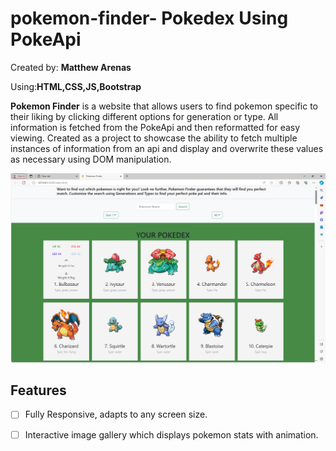 # pokemon-finder- Pokedex Using PokeApi
Created by: **Matthew Arenas**

Using:**HTML,CSS,JS,Bootstrap**

**Pokemon Finder** is a website that allows users to find pokemon specific to their liking by clicking different options for generation or type. All information is fetched from the PokeApi and then reformatted for easy viewing. Created as a project to showcase the ability to fetch multiple instances of information from an api and display and overwrite these values as necessary using DOM manipulation.

![Screenshot of site](https://github.com/marenas1/pokemon-finder/blob/main/Pokemon%20Finder%20SC.png)

## Features

- [ ] Fully Responsive, adapts to any screen size.
- [ ] Interactive image gallery which displays pokemon stats with animation.

